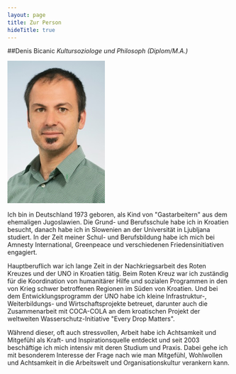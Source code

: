 ```yaml
---
layout: page
title: Zur Person
hideTitle: true
---
```

##Denis Bicanic
*Kultursoziologe und Philosoph (Diplom/M.A.)*

![Denis Bicanic](/images/denis.jpg)

Ich bin in Deutschland  1973 geboren, als Kind von "Gastarbeitern" aus dem ehemaligen Jugoslawien. Die Grund- und Berufsschule habe ich in Kroatien besucht, danach habe ich in Slowenien an der Universität in Ljubljana studiert. In der Zeit meiner Schul- und Berufsbildung habe ich mich bei Amnesty International, Greenpeace und verschiedenen Friedensinitiativen engagiert.

Hauptberuflich war ich lange Zeit in der Nachkriegsarbeit des Roten Kreuzes und der UNO in Kroatien tätig. Beim Roten Kreuz war ich zuständig für die Koordination von humanitärer Hilfe und sozialen Programmen in den von Krieg schwer betroffenen Regionen im Süden von Kroatien. Und bei dem Entwicklungsprogramm der UNO habe ich kleine Infrastruktur-, Weiterbildungs- und Wirtschaftsprojekte betreuet, darunter auch die Zusammenarbeit mit COCA-COLA an dem kroatischen Projekt der weltweiten Wasserschutz-Initiative "Every Drop Matters".

Während dieser, oft auch stressvollen, Arbeit habe ich Achtsamkeit und Mitgefühl als Kraft- und Inspirationsquelle entdeckt und seit 2003 beschäftige ich mich intensiv mit deren Studium und Praxis. Dabei gehe ich mit besonderem Interesse der Frage nach wie man Mitgefühl, Wohlwollen und Achtsamkeit in die Arbeitswelt und Organisationskultur verankern kann.


